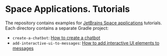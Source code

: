 # Space Applications. Tutorials
The repository contains examples for [JetBrains Space applications](https://jetbrains.com/help/space/applications.html) tutorials. Each directory contains a separate Gradle project:

* `create-a-chatbot`: [How to create a chatbot](https://jetbrains.com/help/space/get-started-create-a-chatbot.html)
* `add-interactive-ui-to-messages`: [How to add interactive UI elements to messages](https://jetbrains.com/help/space/how-to-add-ui-to-messages.html)
